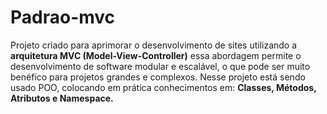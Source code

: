 # Padrao-mvc
Projeto criado para aprimorar o desenvolvimento de sites utilizando a __arquitetura MVC (Model-View-Controller)__ essa abordagem permite o desenvolvimento de software modular e escalável, o que pode ser muito benéfico para projetos grandes e complexos. Nesse projeto está sendo usado POO, colocando em prática conhecimentos em:  __Classes, Métodos, Atributos e Namespace.__
